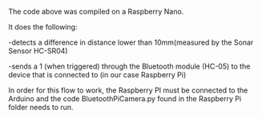 The code above was compiled on a Raspberry Nano.

It does the following:

-detects a difference in distance lower than 10mm(measured by the Sonar Sensor HC-SR04)

-sends a 1 (when triggered) through the Bluetooth module (HC-05) to the device that is connected to (in our case Raspberry Pi)

In order for this flow to work, the Raspberry PI must be connected to the Arduino and the code BluetoothPiCamera.py found in the Raspberry Pi folder needs to run. 

